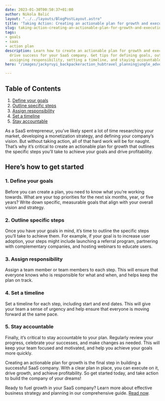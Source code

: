 ```yaml
---
date: 2023-01-30T00:50:37+01:00
author: Nikola Balić
layout: "../../layouts/BlogPostLayout.astro"
title: 'Taking Action: Creating an actionable plan for growth and executing on it'
slug: taking-action-creating-an-actionable-plan-for-growth-and-executing-on-it
tags:
- goals
- saas
- action plan
description: Learn how to create an actionable plan for growth and execute on it to
  drive success for your SaaS company. Get tips for defining goals, outlining steps,
  assigning responsibility, setting a timeline, and staying accountable.
hero: "/images/jackyruyi_backpackeraction_hubtravel_planningjungle_adventurega_5a129971-53ce-47b8-8409-5da7b1eac691.jpg"

---
```

## Table of Contents

1. [Define your goals](#define-your-goals)
2. [Outline specific steps](#outline-specific-steps)
3. [Assign responsibility](#assign-responsibility)
4. [Set a timeline](#set-a-timeline)
5. [Stay accountable](#stay-accountable)

As a SaaS entrepreneur, you’ve likely spent a lot of time researching your market, developing a monetization strategy, and defining your company’s vision. But without taking action, all of that hard work will be for naught. That’s why it’s critical to create an actionable plan for growth that outlines the specific steps you’ll take to achieve your goals and drive profitability.

## Here’s how to get started

<a id="#define-your-goals"></a>

### 1. Define your goals

Before you can create a plan, you need to know what you’re working towards. What are your top priorities for the next six months, year, or five years? Write down specific, measurable goals that align with your overall vision and strategy.

<a id="#outline-specific-steps"></a>

### 2. Outline specific steps

Once you have your goals in mind, it’s time to outline the specific steps you’ll take to achieve them. For example, if your goal is to increase user adoption, your steps might include launching a referral program, partnering with complementary companies, and hosting webinars to educate users.

<a id="#assign-responsibility"></a>

### 3. Assign responsibility

Assign a team member or team members to each step. This will ensure that everyone knows who is responsible for what and when, and helps keep the plan on track.

<a id="#set-a-timeline"></a>

### 4. Set a timeline

Set a timeline for each step, including start and end dates. This will give your team a sense of urgency and help ensure that everyone is moving forward at the same pace.

<a id="#stay-accountable"></a>

### 5. Stay accountable

Finally, it’s critical to stay accountable to your plan. Regularly review your progress, celebrate your successes, and make changes as needed. This will keep your team focused and motivated, and help you achieve your goals more quickly.

Creating an actionable plan for growth is the final step in building a successful SaaS company. With a clear plan in place, you can execute on it, drive growth, and achieve profitability. So get started today, and take action to build the company of your dreams!

Ready to fuel growth in your SaaS company? Learn more about effective business strategy and planning in our comprehensive guide. [Read now](https://www.pulent.com/posts/business-strategy-and-planning-fueling-growth-in-profitable-saas-companies/).